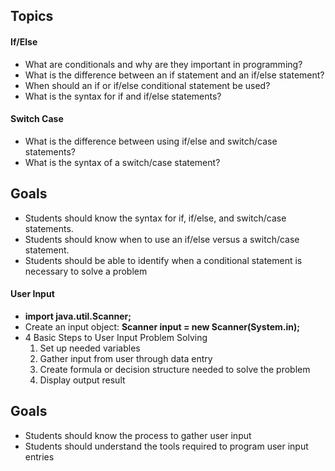 ## Topics

#### If/Else
- What are conditionals and why are they important in programming?
- What is the difference between an if statement and an if/else statement?
- When should an if or if/else conditional statement be used?
- What is the syntax for if and if/else statements?

#### Switch Case
- What is the difference between using if/else and switch/case statements?
- What is the syntax of a switch/case statement?

## Goals
- Students should know the syntax for if, if/else, and switch/case statements.
- Students should know when to use an if/else versus a switch/case statement.
- Students should be able to identify when a conditional statement is necessary to solve a problem

#### User Input
- **import java.util.Scanner;**
- Create an input object: **Scanner input = new Scanner(System.in);**
- 4 Basic Steps to User Input Problem Solving
  1. Set up needed variables
  2. Gather input from user through data entry
  3. Create formula or decision structure needed to solve the problem
  4. Display output result 

## Goals
- Students should know the process to gather user input
- Students should understand the tools required to program user input entries


